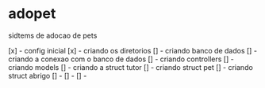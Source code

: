 # adopet
sidtems de adocao de pets

[x] - config inicial
[x] - criando os diretorios
[] - criando banco de dados
[] - criando a conexao com o banco de dados
[] - criando controllers
[] - criando models
[] - criando a struct tutor
[] - criando struct pet
[] - criando struct abrigo
[] -
[] -
[] -

